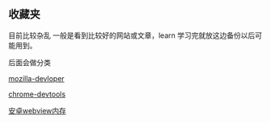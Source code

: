 ## 收藏夹

目前比较杂乱 一般是看到比较好的网站或文章，learn 学习完就放这边备份以后可能用到。

后面会做分类



[mozilla-devloper](https://developer.mozilla.org/zh-CN/docs/Web/JavaScript)

[chrome-devtools](https://developers.google.cn/web/tools/chrome-devtools/)

[安卓webview内存](https://developers.google.cn/web/tools/chrome-devtools/memory-problems/#dom)

